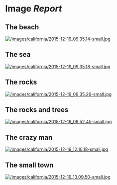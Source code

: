 # **Image** _Report_

## The beach
[![/images/california/2015-12-19_09.35.14-small.jpg](/images/california/2015-12-19_09.35.14-small.jpg)](/images/california/2015-12-19_09.35.14.jpg)


## The sea  
[![/images/california/2015-12-19_09.35.18-small.jpg](/images/california/2015-12-19_09.35.18-small.jpg)](/images/california/2015-12-19_09.35.18.jpg)

## The rocks
[![/images/california/2015-12-19_09.35.26-small.jpg](/images/california/2015-12-19_09.35.26-small.jpg)](/images/california/2015-12-19_09.35.26.jpg)

## The rocks and trees

[![/images/california/2015-12-19_09.52.45-small.jpg](/images/california/2015-12-19_09.52.45-small.jpg)](/images/california/2015-12-19_09.52.45.jpg)

## The crazy man
[![/images/california/2015-12-19_12.10.18-small.jpg](/images/california/2015-12-19_12.10.18-small.jpg)](/images/california/2015-12-19_12.10.18.jpg)

## The small town
[![/images/california/2015-12-19_13.09.50-small.jpg](/images/california/2015-12-19_13.09.50-small.jpg)](/images/california/2015-12-19_13.09.50.jpg)
